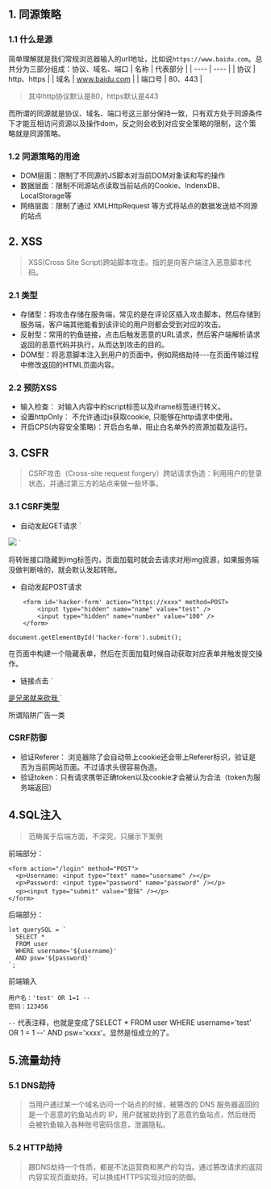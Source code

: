 ## 1. 同源策略

### 1.1 什么是源

简单理解就是我们常规浏览器输入的url地址，比如说`https://www.baidu.com`。总共分为三部分组成：协议、域名、端口
| 名称 | 代表部分 |
| ---- | ---- |
| 协议 | http、https |
| 域名 | www.baidu.com |
| 端口号 | 80、443 | 

> 其中http协议默认是80，https默认是443

而所谓的同源就是协议、域名、端口号这三部分保持一致，只有双方处于同源条件下才能互相访问资源以及操作dom，反之则会收到对应安全策略的限制，这个策略就是同源策略。


### 1.2 同源策略的用途

* DOM层面：限制了不同源的JS脚本对当前DOM对象读和写的操作
* 数据层面：限制不同源站点读取当前站点的Cookie、IndenxDB、LocalStorage等
* 网络层面：限制了通过 XMLHttpRequest 等方式将站点的数据发送给不同源的站点

## 2. XSS
> XSS(Cross Site Script)跨站脚本攻击。指的是向客户端注入恶意脚本代码。

### 2.1 类型
* 存储型：将攻击存储在服务端，常见的是在评论区插入攻击脚本，然后存储到服务端，客户端其他能看到该评论的用户则都会受到对应的攻击。
* 反射型：常用的钓鱼链接，点击后触发恶意的URL请求，然后客户端解析请求返回的恶意代码并执行，从而达到攻击的目的。
* DOM型：将恶意脚本注入到用户的页面中。例如网络劫持---在页面传输过程中修改返回的HTML页面内容。

### 2.2 预防XSS
* 输入检查： 对输入内容中的script标签以及iframe标签进行转义。
* 设置httpOnly： 不允许通过js获取cookie, 只能够在http请求中使用。
* 开启CPS(内容安全策略)：开启白名单，阻止白名单外的资源加载及运行。

## 3. CSFR
> CSRF攻击（Cross-site request forgery）跨站请求伪造：利用用户的登录状态，并通过第三方的站点来做一些坏事。

### 3.1 CSRF类型
* 自动发起GET请求
`
<img src="https://xxxx/index.html?name=test&number=100">
`

将转账接口隐藏到img标签内，页面加载时就会去请求对用img资源，如果服务端没做判断啥的，就会默认发起转账。


* 自动发起POST请求
```
    <form id='hacker-form' action="https://xxxx" method=POST>
        <input type="hidden" name="name" value="test" />
        <input type="hidden" name="number" value="100" />
    </form>
```

`
document.getElementById('hacker-form').submit();
`

在页面中构建一个隐藏表单，然后在页面加载时候自动获取对应表单并触发提交操作。



* 链接点击
`
<a href="https://xxxx?user=test&number=100" taget="_blank">
    是兄弟就来砍我
  </a>
`

所谓陷阱广告一类

### CSRF防御
* 验证Referer： 浏览器除了会自动带上cookie还会带上Referer标识，验证是否为当前网站页面。不过请求头很容易伪造。
* 验证token：只有请求携带正确token以及cookie才会被认为合法（token为服务端返回）

## 4.SQL注入
> 范畴属于后端方面，不深究，只展示下案例

前端部分：
```
<form action="/login" method="POST">
  <p>Username: <input type="text" name="username" /></p>
  <p>Password: <input type="password" name="password" /></p>
  <p><input type="submit" value="登陆" /></p>
</form>
```
后端部分：
```
let querySQL = `
  SELECT *
  FROM user
  WHERE username='${username}'
  AND psw='${password}'
`;
```

前端输入
```
用户名：'test' OR 1=1 -- 
密码：123456
```

`--` 代表注释，也就是变成了SELECT * FROM user WHERE username='test' OR 1 = 1 --' AND psw='xxxx'。显然是恒成立的了。

## 5.流量劫持

### 5.1 DNS劫持
> 当用户通过某一个域名访问一个站点的时候，被篡改的 DNS 服务器返回的是一个恶意的钓鱼站点的 IP，用户就被劫持到了恶意钓鱼站点，然后继而会被钓鱼输入各种账号密码信息，泄漏隐私。

### 5.2 HTTP劫持
> 跟DNS劫持一个性质，都是不法运营商和黑产的勾当。通过篡改请求的返回内容实现页面劫持。可以换成HTTPS实现对应的防御。
